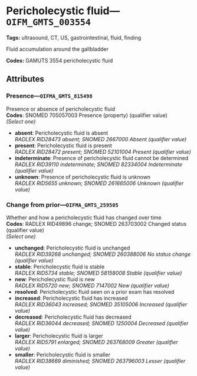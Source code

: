 # Pericholecystic fluid—`OIFM_GMTS_003554`

**Tags:** ultrasound, CT, US, gastrointestinal, fluid, finding

Fluid accumulation around the gallbladder

**Codes:** GAMUTS 3554 pericholecystic fluid

## Attributes

### Presence—`OIFMA_GMTS_815498`

Presence or absence of pericholecystic fluid  
**Codes**: SNOMED 705057003 Presence (property) (qualifier value)  
*(Select one)*

- **absent**: Pericholecystic fluid is absent  
_RADLEX RID28473 absent; SNOMED 2667000 Absent (qualifier value)_
- **present**: Pericholecystic fluid is present  
_RADLEX RID28472 present; SNOMED 52101004 Present (qualifier value)_
- **indeterminate**: Presence of pericholecystic fluid cannot be determined  
_RADLEX RID39110 indeterminate; SNOMED 82334004 Indeterminate (qualifier value)_
- **unknown**: Presence of pericholecystic fluid is unknown  
_RADLEX RID5655 unknown; SNOMED 261665006 Unknown (qualifier value)_

### Change from prior—`OIFMA_GMTS_259505`

Whether and how a pericholecystic fluid has changed over time  
**Codes**: RADLEX RID49896 change; SNOMED 263703002 Changed status (qualifier value)  
*(Select one)*

- **unchanged**: Pericholecystic fluid is unchanged  
_RADLEX RID39268 unchanged; SNOMED 260388006 No status change (qualifier value)_
- **stable**: Pericholecystic fluid is stable  
_RADLEX RID5734 stable; SNOMED 58158008 Stable (qualifier value)_
- **new**: Pericholecystic fluid is new  
_RADLEX RID5720 new; SNOMED 7147002 New (qualifier value)_
- **resolved**: Pericholecystic fluid seen on a prior exam has resolved  
- **increased**: Pericholecystic fluid has increased  
_RADLEX RID36043 increased; SNOMED 35105006 Increased (qualifier value)_
- **decreased**: Pericholecystic fluid has decreased  
_RADLEX RID36044 decreased; SNOMED 1250004 Decreased (qualifier value)_
- **larger**: Pericholecystic fluid is larger  
_RADLEX RID5791 enlarged; SNOMED 263768009 Greater (qualifier value)_
- **smaller**: Pericholecystic fluid is smaller  
_RADLEX RID38669 diminished; SNOMED 263796003 Lesser (qualifier value)_